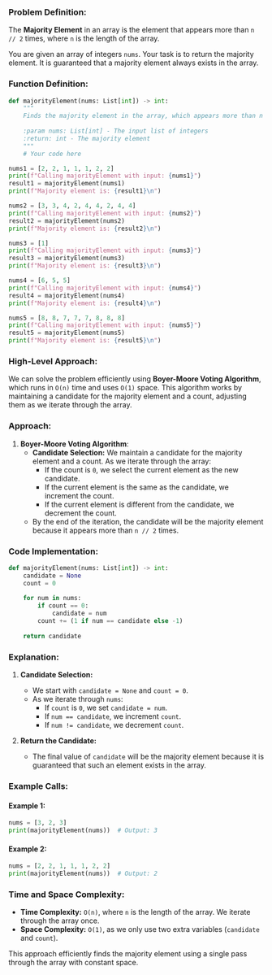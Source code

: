 ### Problem Definition:

The **Majority Element** in an array is the element that appears more than `n // 2` times, where `n` is the length of the array.

You are given an array of integers `nums`. Your task is to return the majority element. It is guaranteed that a majority element always exists in the array.

### Function Definition:

```python
def majorityElement(nums: List[int]) -> int:
    """
    Finds the majority element in the array, which appears more than n // 2 times.
    
    :param nums: List[int] - The input list of integers
    :return: int - The majority element
    """
    # Your code here

nums1 = [2, 2, 1, 1, 1, 2, 2]
print(f"Calling majorityElement with input: {nums1}")
result1 = majorityElement(nums1)
print(f"Majority element is: {result1}\n")

nums2 = [3, 3, 4, 2, 4, 4, 2, 4, 4]
print(f"Calling majorityElement with input: {nums2}")
result2 = majorityElement(nums2)
print(f"Majority element is: {result2}\n")

nums3 = [1]
print(f"Calling majorityElement with input: {nums3}")
result3 = majorityElement(nums3)
print(f"Majority element is: {result3}\n")

nums4 = [6, 5, 5]
print(f"Calling majorityElement with input: {nums4}")
result4 = majorityElement(nums4)
print(f"Majority element is: {result4}\n")

nums5 = [8, 8, 7, 7, 7, 8, 8, 8]
print(f"Calling majorityElement with input: {nums5}")
result5 = majorityElement(nums5)
print(f"Majority element is: {result5}\n")
```

### High-Level Approach:

We can solve the problem efficiently using **Boyer-Moore Voting Algorithm**, which runs in `O(n)` time and uses `O(1)` space. This algorithm works by maintaining a candidate for the majority element and a count, adjusting them as we iterate through the array.

### Approach:

1. **Boyer-Moore Voting Algorithm**:
   - **Candidate Selection:** We maintain a candidate for the majority element and a count. As we iterate through the array:
     - If the count is `0`, we select the current element as the new candidate.
     - If the current element is the same as the candidate, we increment the count.
     - If the current element is different from the candidate, we decrement the count.
   - By the end of the iteration, the candidate will be the majority element because it appears more than `n // 2` times.

### Code Implementation:

```python
def majorityElement(nums: List[int]) -> int:
    candidate = None
    count = 0
    
    for num in nums:
        if count == 0:
            candidate = num
        count += (1 if num == candidate else -1)
    
    return candidate
```

### Explanation:

1. **Candidate Selection:**
   - We start with `candidate = None` and `count = 0`.
   - As we iterate through `nums`:
     - If `count` is `0`, we set `candidate = num`.
     - If `num == candidate`, we increment `count`.
     - If `num != candidate`, we decrement `count`.

2. **Return the Candidate:**
   - The final value of `candidate` will be the majority element because it is guaranteed that such an element exists in the array.

### Example Calls:

#### Example 1:
```python
nums = [3, 2, 3]
print(majorityElement(nums))  # Output: 3
```

#### Example 2:
```python
nums = [2, 2, 1, 1, 1, 2, 2]
print(majorityElement(nums))  # Output: 2
```

### Time and Space Complexity:

- **Time Complexity:** `O(n)`, where `n` is the length of the array. We iterate through the array once.
- **Space Complexity:** `O(1)`, as we only use two extra variables (`candidate` and `count`).

This approach efficiently finds the majority element using a single pass through the array with constant space.
